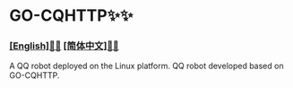 # GO-CQHTTP✨✨
### [[English]📗📗](https://blog.csdn.net/qq_35427589?type=blog) [[简体中文]📘📘]()
A QQ robot deployed on the Linux platform. 
QQ robot developed based on GO-CQHTTP.
